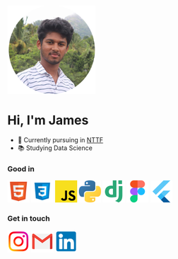 <img src="images/avatar.png" height="200" width="200" alt="James profile picture"><addr>
# Hi,  I'm James 


- 🏫 Currently pursuing in [NTTF](https://www.nttftrg.com)
- 📚 Studying Data Science

### Good in
<img src="images/html.png" height="50" width="50" alt="HTML"><addr>
<img src="images/css.png" height="50" width="50" alt="CSS">
<img src="images/js.png" height="50" width="50" alt="JS">
<img src="images/python.png" height="50" width="50" alt="Python">
<img src="images/django.png" height="50" width="50" alt="Django">
<img src="images/figma.png" height="50" width="50" alt="Figma">
<img src="images/flutter.png" height="50" width="50" alt="Flutter">



### Get in touch
<a href="https://www.instagram.com/james__f_/" target="_blank"><img src="images/insta.png" height="50" width="50" alt="Instagram"></a><addr>
<a href="mailto:jamesfrancis1947@gmail.com" target="_blank"><img src="images/gmail.png" height="50" width="50" alt="Gmail"></a><addr>
<a href="https://www.linkedin.com/in/james-francis-60a29818a/" target="_blank"><img src="images/linkedin.png" height="50" width="50" alt="Linkedin"></a><addr>

